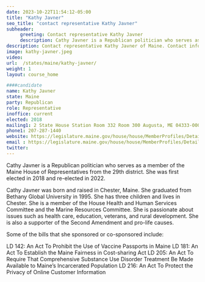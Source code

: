 ```yaml
---
date: 2023-10-22T11:54:12-05:00
title: "Kathy Javner"
seo_title: "contact representative Kathy Javner"
subheader:
     greeting: Contact representative Kathy Javner
     description: Cathy Javner is a Republican politician who serves as a member of the Maine House of Representatives from the 29th district. She was first elected in 2018 and re-elected in 2022.
description: Contact representative Kathy Javner of Maine. Contact information for Kathy Javner includes email address, phone number, and mailing address.
image: kathy-javner.jpeg
video:
url:  /states/maine/kathy-javner/
weight: 1
layout: course_home

####candidate
name: Kathy Javner
state: Maine
party: Republican
role: Representative
inoffice: current
elected: 2018
mailing1: 2 State House Station Room 332 Room 300 Augusta, ME 04333-0002
phone1: 207-287-1440
website: https://legislature.maine.gov/house/house/MemberProfiles/Details/1380
email : https://legislature.maine.gov/house/house/MemberProfiles/Details/1380
twitter:
---
```


Cathy Javner is a Republican politician who serves as a member of the Maine House of Representatives from the 29th district. She was first elected in 2018 and re-elected in 2022.

Cathy Javner was born and raised in Chester, Maine. She graduated from Bethany Global University in 1995. She has three children and lives in Chester. She is a member of the House Health and Human Services Committee and the Marine Resources Committee. She is passionate about issues such as health care, education, veterans, and rural development. She is also a supporter of the Second Amendment and pro-life causes.

Some of the bills that she sponsored or co-sponsored include:

LD 142: An Act To Prohibit the Use of Vaccine Passports in Maine
LD 181: An Act To Establish the Maine Fairness in Cost-sharing Act
LD 205: An Act To Require That Comprehensive Substance Use Disorder Treatment Be Made Available to Maine’s Incarcerated Population
LD 216: An Act To Protect the Privacy of Online Customer Information
